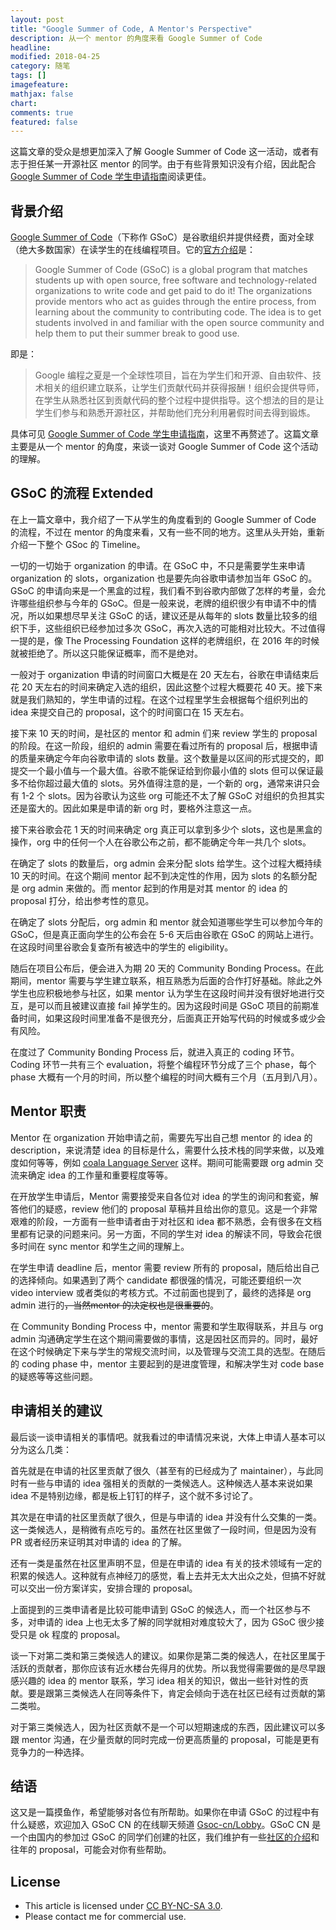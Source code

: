 ```yaml
---
layout: post
title: "Google Summer of Code, A Mentor's Perspective"
description: 从一个 mentor 的角度来看 Google Summer of Code
headline:
modified: 2018-04-25
category: 随笔
tags: []
imagefeature:
mathjax: false
chart:
comments: true
featured: false
---
```


这篇文章的受众是想更加深入了解 Google Summer of Code 这一活动，或者有志于担任某一开源社区 mentor 的同学。由于有些背景知识没有介绍，因此配合 [Google Summer of Code 学生申请指南](https://zhuanlan.zhihu.com/p/27823910)阅读更佳。

## 背景介绍

[Google Summer of Code](https://developers.google.com/open-source/gsoc/)（下称作 GSoC）是谷歌组织并提供经费，面对全球（绝大多数国家）在读学生的在线编程项目。它的[官方介绍](http://write.flossmanuals.net/gsocstudentguide/what-is-google-summer-of-code/)是：

> Google Summer of Code (GSoC) is a global program that matches students up with open source, free software and technology-related organizations to write code and get paid to do it! The organizations provide mentors who act as guides through the entire process, from learning about the community to contributing code. The idea is to get students involved in and familiar with the open source community and help them to put their summer break to good use.

即是：

> Google 编程之夏是一个全球性项目，旨在为学生们和开源、自由软件、技术相关的组织建立联系，让学生们贡献代码并获得报酬！组织会提供导师，在学生从熟悉社区到贡献代码的整个过程中提供指导。这个想法的目的是让学生们参与和熟悉开源社区，并帮助他们充分利用暑假时间去得到锻炼。

具体可见 [Google Summer of Code 学生申请指南](https://zhuanlan.zhihu.com/p/27823910)，这里不再赘述了。这篇文章主要是从一个 mentor 的角度，来谈一谈对 Google Summer of Code 这个活动的理解。

## GSoC 的流程 Extended

在上一篇文章中，我介绍了一下从学生的角度看到的 Google Summer of Code 的流程，不过在 mentor 的角度来看，又有一些不同的地方。这里从头开始，重新介绍一下整个 GSoc 的 Timeline。

一切的一切始于 organization 的申请。在 GSoC 中，不只是需要学生来申请 organization 的 slots，organization 也是要先向谷歌申请参加当年 GSoC 的。GSoC 的申请向来是一个黑盒的过程，我们看不到谷歌内部做了怎样的考量，会允许哪些组织参与今年的 GSoC。但是一般来说，老牌的组织很少有申请不中的情况，所以如果想尽早关注 GSoC 的话，建议还是从每年的 slots 数量比较多的组织下手，这些组织已经参加过多次 GSoC，再次入选的可能相对比较大。不过值得一提的是，像 The Processing Foundation 这样的老牌组织，在 2016 年的时候就被拒绝了。所以这只能保证概率，而不是绝对。

一般对于 organization 申请的时间窗口大概是在 20 天左右，谷歌在申请结束后花 20 天左右的时间来确定入选的组织，因此这整个过程大概要花 40 天。接下来就是我们熟知的，学生申请的过程。在这个过程里学生会根据每个组织列出的 idea 来提交自己的 proposal，这个的时间窗口在 15 天左右。

接下来 10 天的时间，是社区的 mentor 和 admin 们来 review 学生的 proposal 的阶段。在这一阶段，组织的 admin 需要在看过所有的 proposal 后，根据申请的质量来确定今年向谷歌申请的 slots 数量。这个数量是以区间的形式提交的，即提交一个最小值与一个最大值。谷歌不能保证给到你最小值的 slots 但可以保证最多不给你超过最大值的 slots。另外值得注意的是，一个新的 org，通常来讲只会有 1-2 个 slots。因为谷歌认为这些 org 可能还不太了解 GSoC 对组织的负担其实还是蛮大的。因此如果是申请的新 org 时，要格外注意这一点。

接下来谷歌会花 1 天的时间来确定 org 真正可以拿到多少个 slots，这也是黑盒的操作，org 中的任何一个人在谷歌公布之前，都不能确定今年一共几个 slots。

在确定了 slots 的数量后，org admin 会来分配 slots 给学生。这个过程大概持续 10 天的时间。在这个期间 mentor 起不到决定性的作用，因为 slots 的名额分配是 org admin 来做的。而 mentor 起到的作用是对其 mentor 的 idea 的 proposal 打分，给出参考性的意见。

在确定了 slots 分配后，org admin 和 mentor 就会知道哪些学生可以参加今年的 GSoC，但是真正面向学生的公布会在 5-6 天后由谷歌在 GSoC 的网站上进行。在这段时间里谷歌会复查所有被选中的学生的 eligibility。

随后在项目公布后，便会进入为期 20 天的 Community Bonding Process。在此期间，mentor 需要与学生建立联系，相互熟悉为后面的合作打好基础。除此之外学生也应积极地参与社区，如果 mentor 认为学生在这段时间并没有很好地进行交互，是可以而且被建议直接 fail 掉学生的。因为这段时间是 GSoC 项目的前期准备时间，如果这段时间里准备不是很充分，后面真正开始写代码的时候或多或少会有风险。

在度过了 Community Bonding Process 后，就进入真正的 coding 环节。Coding 环节一共有三个 evaluation，将整个编程环节分成了三个 phase，每个 phase 大概有一个月的时间，所以整个编程的时间大概有三个月（五月到八月）。

## Mentor 职责

Mentor 在 organization 开始申请之前，需要先写出自己想 mentor 的 idea 的 description，来说清楚 idea 的目标是什么，需要什么技术栈的同学来做，以及难度如何等等，例如 [coala Language Server](https://projects.coala.io/#/projects?project=coala_language_server&lang=en) 这样。期间可能需要跟 org admin 交流来确定 idea 的工作量和重要程度等等。

在开放学生申请后，Mentor 需要接受来自各位对 idea 的学生的询问和套瓷，解答他们的疑惑，review 他们的 proposal 草稿并且给出你的意见。这是一个非常艰难的阶段，一方面有一些申请者由于对社区和 idea 都不熟悉，会有很多在文档里都有记录的问题来问。另一方面，不同的学生对 idea 的解读不同，导致会花很多时间在 sync mentor 和学生之间的理解上。

在学生申请 deadline 后，mentor 需要 review 所有的 proposal，随后给出自己的选择倾向。如果遇到了两个 candidate 都很强的情况，可能还要组织一次 video interview 或者类似的考核方式。不过前面也提到了，最终的选择是 org admin 进行的<del>，当然mentor 的决定权也是很重要的</del>。

在 Community Bonding Process 中，mentor 需要和学生取得联系，并且与 org admin 沟通确定学生在这个期间需要做的事情，这是因社区而异的。同时，最好在这个时候确定下来与学生的常规交流时间，以及管理与交流工具的选型。在随后的 coding phase 中，mentor 主要起到的是进度管理，和解决学生对 code base 的疑惑等等这些问题。

## 申请相关的建议

最后谈一谈申请相关的事情吧。就我看过的申请情况来说，大体上申请人基本可以分为这么几类：

首先就是在申请的社区里贡献了很久（甚至有的已经成为了 maintainer），与此同时有一些与申请的 idea 强相关的贡献的一类候选人。这种候选人基本来说如果 idea 不是特别边缘，都是板上钉钉的样子，这个就不多讨论了。

其次是在申请的社区里贡献了很久，但是与申请的 idea 并没有什么交集的一类。这一类候选人，是稍微有点吃亏的。虽然在社区里做了一段时间，但是因为没有 PR 或者经历来证明其对申请的 idea 的了解。

还有一类是虽然在社区里声明不显，但是在申请的 idea 有关的技术领域有一定的积累的候选人。这种就有点神经刀的感觉，看上去并无太大出众之处，但搞不好就可以交出一份方案详实，安排合理的 proposal。

上面提到的三类申请者是比较可能申请到 GSoC 的候选人，而一个社区参与不多，对申请的 idea 上也无太多了解的同学就相对难度较大了，因为 GSoC 很少接受只是 ok 程度的 proposal。

谈一下对第二类和第三类候选人的建议。如果你是第二类的候选人，在社区里属于活跃的贡献者，那你应该有近水楼台先得月的优势。所以我觉得需要做的是尽早跟感兴趣的 idea 的 mentor 联系，学习 idea 相关的知识，做出一些针对性的贡献。要是跟第三类候选人在同等条件下，肯定会倾向于选在社区已经有过贡献的第二类啦。

对于第三类候选人，因为社区贡献不是一个可以短期速成的东西，因此建议可以多跟 mentor 沟通，在少量贡献的同时完成一份更高质量的 proposal，可能是更有竞争力的一种选择。

## 结语

这又是一篇摸鱼作，希望能够对各位有所帮助。如果你在申请 GSoC 的过程中有什么疑惑，欢迎加入 GSoC CN 的在线聊天频道 [Gsoc-cn/Lobby](https://gitter.im/Gsoc-cn/Lobby)。GSoC CN 是一个由国内的参加过 GSoC 的同学们创建的社区，我们维护有一些[社区的介绍](https://github.com/gsoc-cn/gsoc-cn/tree/master/resources/organizations)和往年的 proposal，可能会对你有些帮助。

## License

- This article is licensed under [CC BY-NC-SA 3.0](https://creativecommons.org/licenses/by-nc-sa/3.0/).
- Please contact me for commercial use.
